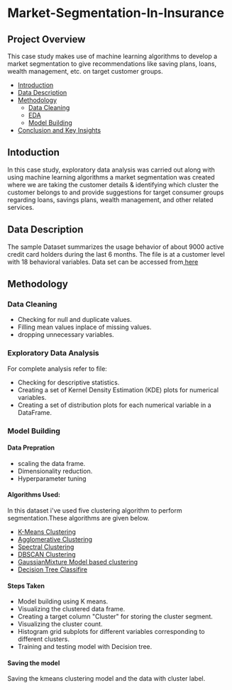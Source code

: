 # Market-Segmentation-In-Insurance
## Project Overview
This case  study makes use of machine learning algorithms to develop a market segmentation to give recommendations like saving plans, loans, wealth management, etc. on target customer groups. 

- [Introduction](#Intoduction)
- [Data Description](#Data-Description)
- [Methodology](#Methodology)
    - [Data Cleaning](#Data-Cleaning)
    - [EDA](#Exploratory-Data-Analysis)
    - [Model Building](#Model-Building )
 - [Conclusion and Key Insights](#Conclusions-And-Key-Insights) 


## Intoduction
In this case study, exploratory data analysis was carried out along with using machine learning algorithms a market segmentation was created where we are taking the customer details & identifying which cluster the customer belongs to and provide suggestions for target consumer groups regarding loans, savings plans, wealth management, and other related services. 

## Data Description
The sample Dataset summarizes the usage behavior of about 9000 active credit card holders during the last 6 months. The file is at a customer level with 18 behavioral variables.
Data  set can be accessed from[ here]()
## Methodology
### Data Cleaning
- Checking for null and duplicate values.
- Filling mean values inplace of missing values.
- dropping unnecessary variables.
### Exploratory Data Analysis 
For complete analysis refer to file:
-  Checking for descriptive statistics.
-  Creating a set of Kernel Density Estimation (KDE) plots for numerical variables.
-  Creating a set of distribution plots for each numerical variable in a DataFrame. 

### Model Building 
#### Data Prepration
- scaling the data frame.
- Dimensionality reduction.
- Hyperparameter tuning
  
#### Algorithms Used:
In this dataset i've used five clustering algorithm to perform segmentation.These algorithms are given below.
- [K-Means Clustering](https://scikit-learn.org/stable/modules/generated/sklearn.cluster.KMeans.html)
- [Agglomerative Clustering](https://scikit-learn.org/stable/modules/generated/sklearn.cluster.AgglomerativeClustering.html)
- [Spectral Clustering](https://scikit-learn.org/stable/modules/generated/sklearn.cluster.SpectralClustering.html)
- [DBSCAN Clustering](https://scikit-learn.org/stable/modules/generated/sklearn.cluster.DBSCAN.html)
- [GaussianMixture Model based clustering](https://scikit-learn.org/stable/modules/mixture.html)
- [Decision Tree Classifire]()
#### Steps Taken
- Model building using K means.
- Visualizing the clustered data frame.
- Creating a target column "Cluster" for storing the cluster segment.
- Visualizing the cluster count.
- Histogram grid subplots for different variables corresponding to different clusters.
- Training and testing model with Decision tree.
#### Saving the model 
 Saving the kmeans clustering model and the data with cluster label.

